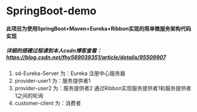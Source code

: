 # SpringBoot-demo

#### 此项目为使用SpringBoot+Maven+Eureka+Ribbon实现的简单微服务架构代码实现

##### 详细的搭建过程请到本人csdn博客查看：https://blog.csdn.net/fhy569039351/article/details/95509907

1. sd-Eureka-Server  为：Eureka 注册中心服务器
2. provider-user1    为：服务提供者1
3. provider-user2    为：服务提供者2   通过Ribbon实现服务提供者1和服务提供者1之间的轮询
4. customer-client   为：消费者
